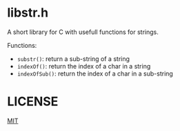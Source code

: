 libstr.h
====
A short library for C with usefull functions for strings.

 Functions:

 * `substr()`: return a sub-string of a string
 * `indexOf()`: return the index of a char in a string
 * `indexOfSub()`: return the index of a char in a sub-string

LICENSE
====
[MIT](LICENSE)
